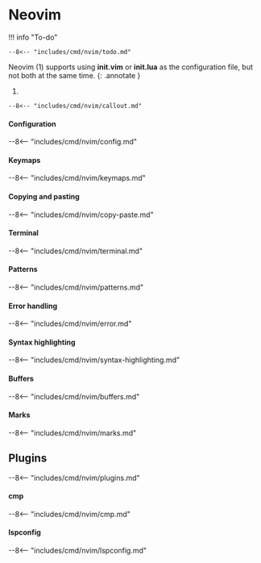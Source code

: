 # Neovim

!!! info "To-do"

    --8<-- "includes/cmd/nvim/todo.md"

Neovim (1) supports using **init.vim** or **init.lua** as the configuration file, but
not both at the same time.
{: .annotate }

1.  

    --8<-- "includes/cmd/nvim/callout.md"


#### Configuration

--8<-- "includes/cmd/nvim/config.md"

#### Keymaps

--8<-- "includes/cmd/nvim/keymaps.md"

#### Copying and pasting

--8<-- "includes/cmd/nvim/copy-paste.md"

#### Terminal

--8<-- "includes/cmd/nvim/terminal.md"

#### Patterns

--8<-- "includes/cmd/nvim/patterns.md"

#### Error handling

--8<-- "includes/cmd/nvim/error.md"

#### Syntax highlighting

--8<-- "includes/cmd/nvim/syntax-highlighting.md"

#### Buffers

--8<-- "includes/cmd/nvim/buffers.md"

#### Marks

--8<-- "includes/cmd/nvim/marks.md"

## Plugins

--8<-- "includes/cmd/nvim/plugins.md"

#### cmp

--8<-- "includes/cmd/nvim/cmp.md"

#### lspconfig

--8<-- "includes/cmd/nvim/lspconfig.md"
